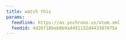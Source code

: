 ```yaml
---
title: watch this
params:
  feedlink: https://as.ynchrono.us/atom.xml
  feedid: 4d26f18beb6b9a4451132d443387075e
---
```


